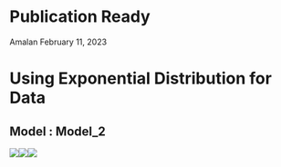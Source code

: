 Publication Ready
================
Amalan
February 11, 2023

# Using Exponential Distribution for Data

## Model : Model_2

![](C:\Work\PhD\SIMULA~1\RS_VS_~1\LOGIST~1\TWO_VA~1\EXPONE~1\PUBLIC~1\Model_2\R1_PUB~1/figure-gfm/Identical%20r0%20Plots-1.png)<!-- -->![](C:\Work\PhD\SIMULA~1\RS_VS_~1\LOGIST~1\TWO_VA~1\EXPONE~1\PUBLIC~1\Model_2\R1_PUB~1/figure-gfm/Identical%20r0%20Plots-2.png)<!-- -->![](C:\Work\PhD\SIMULA~1\RS_VS_~1\LOGIST~1\TWO_VA~1\EXPONE~1\PUBLIC~1\Model_2\R1_PUB~1/figure-gfm/Identical%20r0%20Plots-3.png)<!-- -->
